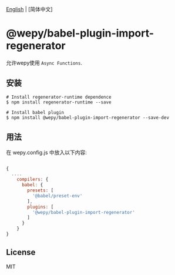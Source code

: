 [English](./README.md) | [简体中文]

# @wepy/babel-plugin-import-regenerator

允许wepy使用 `Async Functions`.

## 安装

```
# Install regenerator-runtime dependence
$ npm install regenerator-runtime --save

# Install babel plugin 
$ npm install @wepy/babel-plugin-import-regenerator --save-dev
```

## 用法

在 wepy.config.js 中放入以下内容:


```js

{
  ....
    compilers: {
      babel: {
        presets: [
          '@babel/preset-env'
        ],
        plugins: [
          '@wepy/babel-plugin-import-regenerator'
        ]
      }
    }
}
```

## License

MIT
